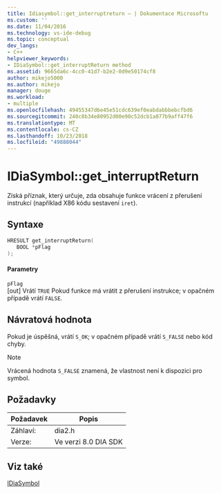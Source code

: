 ```yaml
---
title: Idiasymbol::get_interruptreturn – | Dokumentace Microsoftu
ms.custom: ''
ms.date: 11/04/2016
ms.technology: vs-ide-debug
ms.topic: conceptual
dev_langs:
- C++
helpviewer_keywords:
- IDiaSymbol::get_interruptReturn method
ms.assetid: 9665da6c-4cc0-41d7-b2e2-0d9e50174cf8
author: mikejo5000
ms.author: mikejo
manager: douge
ms.workload:
- multiple
ms.openlocfilehash: 49455347d6e45e51cdc639ef0eabdabbbebcfbd6
ms.sourcegitcommit: 240c8b34e80952d00e90c52dcb1a077b9aff47f6
ms.translationtype: MT
ms.contentlocale: cs-CZ
ms.lasthandoff: 10/23/2018
ms.locfileid: "49888044"
---
```

# <a name="idiasymbolgetinterruptreturn"></a>IDiaSymbol::get_interruptReturn
Získá příznak, který určuje, zda obsahuje funkce vrácení z přerušení instrukcí (například X86 kódu sestavení `iret`).  
  
## <a name="syntax"></a>Syntaxe  
  
```C++  
HRESULT get_interruptReturn(  
   BOOL *pFlag  
);  
```  
  
#### <a name="parameters"></a>Parametry  
 `pFlag`  
 [out] Vrátí `TRUE` Pokud funkce má vrátit z přerušení instrukce; v opačném případě vrátí `FALSE`.  
  
## <a name="return-value"></a>Návratová hodnota  
 Pokud je úspěšná, vrátí `S_OK`; v opačném případě vrátí `S_FALSE` nebo kód chyby.  
  
> [!NOTE]
>  Vrácená hodnota `S_FALSE` znamená, že vlastnost není k dispozici pro symbol.  
  
## <a name="requirements"></a>Požadavky  
  
|Požadavek|Popis|  
|-----------------|-----------------|  
|Záhlaví:|dia2.h|  
|Verze:|Ve verzi 8.0 DIA SDK|  
  
## <a name="see-also"></a>Viz také  
 [IDiaSymbol](../../debugger/debug-interface-access/idiasymbol.md)
